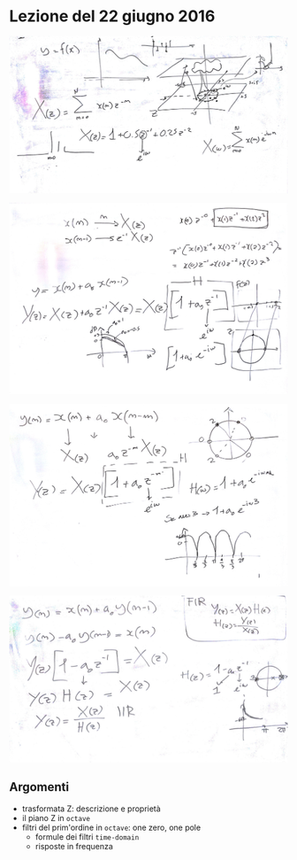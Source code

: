 # Lezione del 22 giugno 2016

![whiteboard 1](./BN_I_20160622_1.jpg)

![whiteboard 2](./BN_I_20160622_2.jpg)

![whiteboard 3](./BN_I_20160622_3.jpg)

![whiteboard 4](./BN_I_20160622_4.jpg)

## Argomenti

* trasformata Z: descrizione e proprietà
* il piano Z in `octave`
* filtri del prim'ordine in `octave`: one zero, one pole
  * formule dei filtri `time-domain`
  * risposte in frequenza
